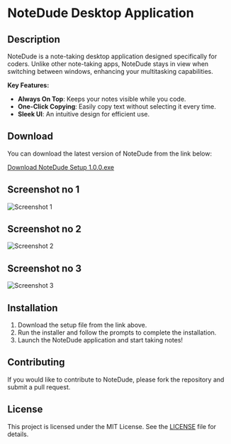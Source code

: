 # NoteDude Desktop Application


## Description

NoteDude is a note-taking desktop application designed specifically for coders. Unlike other note-taking apps, NoteDude stays in view when switching between windows, enhancing your multitasking capabilities. 

**Key Features:**
- **Always On Top**: Keeps your notes visible while you code.
- **One-Click Copying**: Easily copy text without selecting it every time.
- **Sleek UI**: An intuitive design for efficient use.

## Download

You can download the latest version of NoteDude from the link below:

[Download NoteDude Setup 1.0.0.exe](https://github.com/CodeWithVaruag/NoteDude/raw/main/NoteDude%20Setup%201.0.0.exe)

## Screenshot no 1

![Screenshot 1](https://github.com/user-attachments/assets/f5f58141-c87b-4b4d-b79e-0bc1a12f92fd)


## Screenshot no 2

 <!-- Replace with the path to your screenshot -->
![Screenshot 2](https://github.com/user-attachments/assets/abac02de-c8e6-46d1-b753-bcafac511a58)

## Screenshot no 3

<!-- Replace with the path to your screenshot -->
![Screenshot 3](https://github.com/user-attachments/assets/320df069-4ef2-43e6-88f6-188414621b1c)



## Installation

1. Download the setup file from the link above.
2. Run the installer and follow the prompts to complete the installation.
3. Launch the NoteDude application and start taking notes!

## Contributing

If you would like to contribute to NoteDude, please fork the repository and submit a pull request. 

## License

This project is licensed under the MIT License. See the [LICENSE](LICENSE) file for details.
